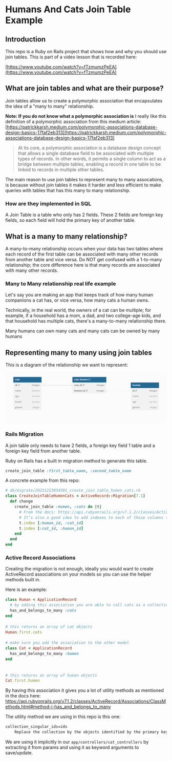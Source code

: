 # Humans And Cats Join Table Example

## Introduction
This repo is a Ruby on Rails project that shows how and why you should use join tables. This is part of a video lesson that is recorded here:

[https://www.youtube.com/watch?v=fTzmumzPeEA](https://www.youtube.com/watch?v=fTzmumzPeEA)

## What are join tables and what are their purpose?

Join tables allow us to create a polymorphic association that encapsulates the idea of a "many to many" relationship.

**Note: If you do not know what a polymorphic association is**
I really like this definition of a polymorphic association from this medium article: [https://patrickkarsh.medium.com/polymorphic-associations-database-design-basics-17faf2eb313](https://patrickkarsh.medium.com/polymorphic-associations-database-design-basics-17faf2eb313)
<blockquote>

At its core, a polymorphic association is a database design concept that allows a single database field to be associated with multiple types of records. In other words, it permits a single column to act as a bridge between multiple tables, enabling a record in one table to be linked to records in multiple other tables.
</blockquote>

The main reason to use join tables to represent many to many assocations, is because without join tables it makes it harder and less efficient to make queries with tables that has this many to many relationship.

### How are they implemented in SQL

A Join Table is a table who only has 2 fields. These 2 fields are foreign key fields, so each field will hold the primary key of another table.

## What is a many to many relationship?

A many-to-many relationship occurs when your data has two tables where each record of the first table can be associated with many other records from another table and vice versa. Do NOT get confused with a 1-to-many relationship; the core difference here is that many records are associated with many other records.

### Many to Many relationship real life example

Let's say you are making an app that keeps track of how many human companions a cat has, or vice versa, how many cats a human owns.

Technically, in the real world, the owners of a cat can be multiple; for example, if a household has a mom, a dad, and two college-age kids, and that household has multiple cats, there's a many-to-many relationship there.

Many humans can own many cats and many cats can be owned by many humans

## Representing many to many using join tables

This is a diagram of the relationship we want to represent:

![Join table diagram of cats and humans](./public/join_diagram.png "Join Diagram")

### Rails Migration

A join table only needs to have 2 fields, a foreign key field 1 table and a foreign key field from another table.

Ruby on Rails has a built in migration method to generate this table.

```ruby
create_join_table :first_table_name, :second_table_name
```

A concrete example from this repo:

```ruby
# db/migrate/20231223034301_create_join_table_humen_cats.rb
class CreateJoinTableHumenCats < ActiveRecord::Migration[7.1]
  def change
    create_join_table :humen, :cats do |t|
      # From the docs: https://api.rubyonrails.org/v7.1.2/classes/ActiveRecord/Associations/ClassMethods.html#method-i-has_and_belongs_to_many
      # It’s also a good idea to add indexes to each of those columns to speed up the joins process. However, in MySQL it is advised to add a compound index for both of the columns as MySQL only uses one index per table during the lookup.
      t.index [:human_id, :cat_id]
      t.index [:cat_id, :human_id]
    end
  end
end
```
### Active Record Associations

Creating the migration is not enough, ideally you would want to create ActiveRecord associations on your models so you can use the helper methods built in.

Here is an example:

```ruby
class Human < ApplicationRecord
  # by adding this association you are able to call cats as a collection
  has_and_belongs_to_many :cats
end

# this returns an array of cat objects
Human.first.cats

# make sure you add the association to the other model
class Cat < ApplicationRecord
  has_and_belongs_to_many :humen
end


# this returns an array of human objects
Cat.first.humen
```

By having this association it gives you a lot of utility methods as mentioned in the docs here:
https://api.rubyonrails.org/v7.1.2/classes/ActiveRecord/Associations/ClassMethods.html#method-i-has_and_belongs_to_many

The utility method we are using in this repo is this one:
```txt
collection_singular_ids=ids
    Replace the collection by the objects identified by the primary keys in ids.
```

We are using it implicitly in our `app/controllers/cat_controllers` by extracting it from params and using it as keyword arguments to save/update.




